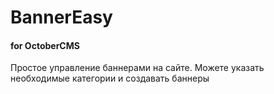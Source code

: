 # BannerEasy
#### for OctoberCMS

Простое управление баннерами на сайте. Можете указать необходимые категории и создавать баннеры